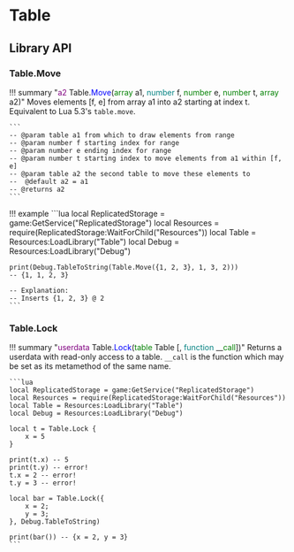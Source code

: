 # Table

## Library API
### Table.Move

!!! summary "<span style="color:purple;">a2</span> Table.<span style="color:blue;">Move</span>(<span style="color:green;">array</span> a1, <span style="color:teal;">number</span> f, <span style="color:green;">number</span> e, <span style="color:green;">number</span> t, <span style="color:green;">array</span> a2)"
	Moves elements [f, e] from array a1 into a2 starting at index t. Equivalent to Lua 5.3's `table.move`.

	```
	-- @param table a1 from which to draw elements from range
	-- @param number f starting index for range
	-- @param number e ending index for range
	-- @param number t starting index to move elements from a1 within [f, e]
	-- @param table a2 the second table to move these elements to
	--	@default a2 = a1
	-- @returns a2
	```

!!! example
	```lua
	local ReplicatedStorage = game:GetService("ReplicatedStorage")
	local Resources = require(ReplicatedStorage:WaitForChild("Resources"))
	local Table = Resources:LoadLibrary("Table")
	local Debug = Resources:LoadLibrary("Debug")

	print(Debug.TableToString(Table.Move({1, 2, 3}, 1, 3, 2)))
	-- {1, 1, 2, 3}

	-- Explanation:
	-- Inserts {1, 2, 3} @ 2
	```

### Table.Lock

!!! summary "<span style="color:purple;">userdata</span> Table.<span style="color:blue;">Lock</span>(<span style="color:green;">table</span> Table [, <span style="color:teal;">function</span> __<span style="color:green;">call</span>])"
	Returns a userdata with read-only access to a table. `__call` is the function which may be set as its metamethod of the same name.

	```lua
	local ReplicatedStorage = game:GetService("ReplicatedStorage")
	local Resources = require(ReplicatedStorage:WaitForChild("Resources"))
	local Table = Resources:LoadLibrary("Table")
	local Debug = Resources:LoadLibrary("Debug")

	local t = Table.Lock {
		x = 5
	}

	print(t.x) -- 5
	print(t.y) -- error!
	t.x = 2 -- error!
	t.y = 3 -- error!

	local bar = Table.Lock({
		x = 2;
		y = 3;
	}, Debug.TableToString)

	print(bar()) -- {x = 2, y = 3}
	```
